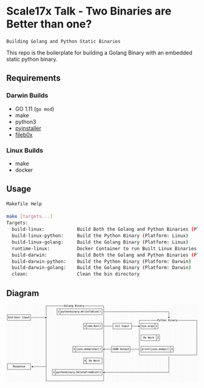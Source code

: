 # Scale17x Talk - Two Binaries are Better than one?

`Building Golang and Python Static Binaries`

This repo is the boilerplate for building a Golang Binary with an embedded static python binary.

## Requirements

### Darwin Builds

* GO 1.11 (`go mod`)
* make
* python3
* [pyinstaller](https://pyinstaller.readthedocs.io/en/v3.3.1/operating-mode.html)
* [fileb0x](https://github.com/UnnoTed/fileb0x)
  
### Linux Builds

* make
* docker

## Usage

```bash
Makefile Help

make [targets...]
Targets:
  build-linux:            Build Both the Golang and Python Binaries (Platform: Linux)
  build-linux-python:     Build the Python Binary (Platform: Linux)
  build-linux-golang:     Build the Golang Binary (Platform: Linux)
  runtime-linux:          Docker Container to run Built Linux Binaries
  build-darwin:           Build Both the Golang and Python Binaries (Platform: Darwin)
  build-darwin-python:    Build the Python Binary (Platform: Darwin)
  build-darwin-golang:    Build the Golang Binary (Platform: Darwin)
  clean:                  Clean the bin directory
```

## Diagram

![Diagram](diagram.png)